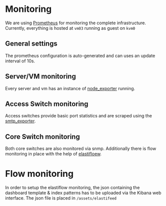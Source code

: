 # Monitoring

We are using [Prometheus](https://prometheus.io/) for monitoring the complete infrastructure. Currently, everything is hosted at `vm03` running as guest on `kvm0`

## General settings
The prometheus configuration is auto-generated and can uses an update interval of 10s.

## Server/VM monitoring
Every server and vm has an instance of [node_exporter](https://github.com/prometheus/node_exporter) running.

## Access Switch monitoring
Access switches provide basic port statistics and are scraped using the [smtp_exporter](https://github.com/prometheus/smtp_exporter).

## Core Switch monitoring
Both core switches are also monitored via snmp. Additionally there is flow monitoring in place with the help of [elastifloew](https://github.com/robcowart/elastiflow).

# Flow monitoring

In order to setup the elastiflow monitoring, the json containing the dashboard template & index patterns has to be uploaded via the Kibana web interface. The json file is placed in `/assets/elastifeed`